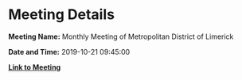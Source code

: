# Meeting Details

**Meeting Name:** Monthly Meeting of Metropolitan District of Limerick

**Date and Time:** 2019-10-21 09:45:00

**[Link to Meeting](https://www.limerick.ie/council/whats-on/monthly-meeting-metropolitan-district-limerick-55)**
